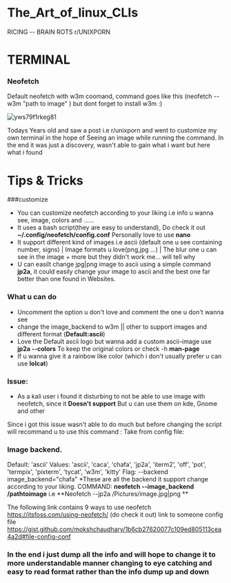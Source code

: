 # The_Art_of_linux_CLIs
RICING -- BRAIN ROTS
r/UNIXPORN

# TERMINAL 
  
### Neofetch 
Default neofetch with w3m coomand, command goes like this (neofetch --w3m "path to image" ) but dont forget to install w3m :)

![yws79f1rkeg81](https://github.com/user-attachments/assets/23537911-8787-4e24-a52d-5a83d6868821)


Todays Years old and saw a post i.e r/unixporn and went to customize my own terminal in the hope of Seeing an image while running the command. In the end it was just a discovery, wasn't able to gain what i want but here what i found 

# Tips & Tricks
###customize
* You can customize neofetch according to your liking i.e info u wanna see, image, colors and ......
* It uses a bash script(they are easy to understand), Do check it out **~/.config/neofetch/config.conf**  Personally love to use **nano**
* It support different kind of images i.e ascii (default one u see containing number, signs) | Image formats u love(png,jpg ...)  |  The blur one u can see in the image + more but they didn't work me... will tell why
* U can easilt change jpg|png image to ascii using a simple command **jp2a**, it could easily change your image to ascii and the best one far better than one found in Websites.
### What u can do
* Uncomment the option u don't love and comment the one u don't wanna see
* change the image_backend to w3m || other to support images and different format (**Default:ascii**)
* Love the Default ascii logo but wanna add a custom ascii-image use **jp2a --colors** To keep the original colors or check -h **man-page**  
* If u wanna give it a rainbow like color (which i don't usually prefer u can use **lolcat**)

### Issue:
* As a kali user i found it disturbing to not be able to use image with neofetch, since it **Doesn't support**  But u can use them on kde, Gnome and other

Since i got this issue wasn't able to do much but before changing the script will recommand u to use this command :
Take from config file:
### Image backend.
 Default:  'ascii'
 Values:   'ascii', 'caca', 'chafa', 'jp2a', 'iterm2', 'off',
'pot', 'termpix', 'pixterm', 'tycat', 'w3m', 'kitty'
Flag:     --backend
image_backend="chafa"
*These are all the backend it support change according to your liking.
COMMAND: **neofetch  --image_backend  /pathtoimage** i.e  **Neofetch --jp2a /Pictures/image.jpg|png **

The following link contains 9 ways to use neofetch  https://itsfoss.com/using-neofetch/  (do check it out)  link to someone config file https://gist.github.com/mokshchaudhary/1b6cb27620077c109ed805113cea4a2d#file-config-conf



### In the end  i just dump all the info and will hope to change it to more understandable manner changing to eye catching and easy to read format rather than the info dump up and down
 



